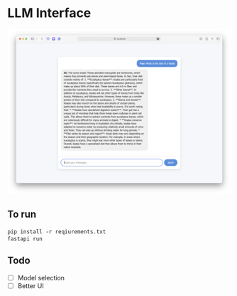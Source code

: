 # LLM Interface

![img](/img/screenshot.png)

## To run
```
pip install -r reqiurements.txt
fastapi run
```

## Todo
- [ ] Model selection
- [ ] Better UI 